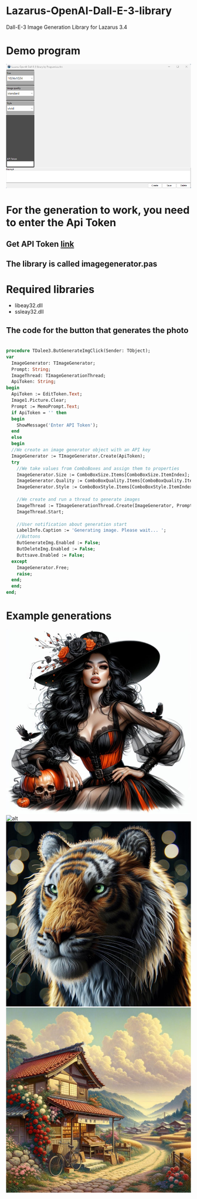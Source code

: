 # Lazarus-OpenAI-Dall-E-3-library
Dall-E-3 Image Generation Library for Lazarus 3.4
# Demo program
![alt](image/Dalle-3-ui.jpg)

# For the generation to work, you need to enter the Api Token
  ## Get API Token [link](https://platform.openai.com/docs/overview)
## The library is called imagegenerator.pas
# Required libraries
* libeay32.dll
* ssleay32.dll
## The code for the button that generates the photo
```pascal

procedure TDalee3.ButGenerateImgClick(Sender: TObject);
var
  ImageGenerator: TImageGenerator;
  Prompt: String;
  ImageThread: TImageGenerationThread;
  ApiToken: String;
begin
  ApiToken := EditToken.Text;
  Image1.Picture.Clear;
  Prompt := MemoPrompt.Text;
  if ApiToken = '' then
  begin
    ShowMessage('Enter API Token');
  end
  else
  begin
  //We create an image generator object with an API key
  ImageGenerator := TImageGenerator.Create(ApiToken);
  try
    //We take values from ComboBoxes and assign them to properties
    ImageGenerator.Size := ComboBoxSize.Items[ComboBoxSize.ItemIndex];
    ImageGenerator.Quality := ComboBoxQuality.Items[ComboBoxQuality.ItemIndex];
    ImageGenerator.Style := ComboBoxStyle.Items[ComboBoxStyle.ItemIndex];

    //We create and run a thread to generate images
    ImageThread := TImageGenerationThread.Create(ImageGenerator, Prompt, @ImageGenerationCompleted);
    ImageThread.Start;

    //User notification about generation start
    LabelInfo.Caption := 'Generating image. Please wait... ';
    //Buttons
    ButGenerateImg.Enabled := False;
    ButDeleteImg.Enabled := False;
    Buttsave.Enabled := False;
  except
    ImageGenerator.Free;
    raise;
  end;
  end;
end;
```
# Example generations
![alt](image/witch.jpg)
![alt](image/cat-example.jpg)
![alt](image/lion.jpg)
![alt](image/cottage.jpg)





